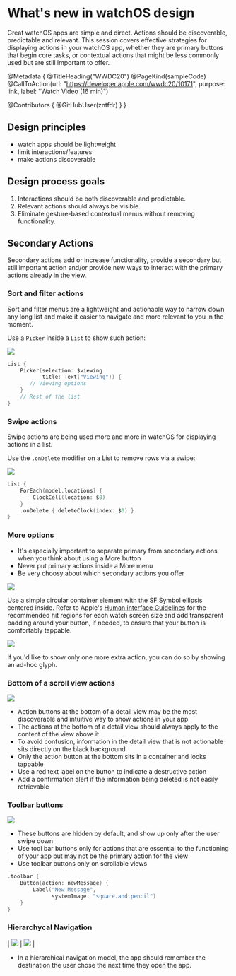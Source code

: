 # What's new in watchOS design

Great watchOS apps are simple and direct. Actions should be discoverable, predictable and relevant. This session covers effective strategies for displaying actions in your watchOS app, whether they are primary buttons that begin core tasks, or contextual actions that might be less commonly used but are still important to offer.

@Metadata {
   @TitleHeading("WWDC20")
   @PageKind(sampleCode)
   @CallToAction(url: "https://developer.apple.com/wwdc20/10171", purpose: link, label: "Watch Video (16 min)")

   @Contributors {
      @GitHubUser(zntfdr)
   }
}



## Design principles

- watch apps should be lightweight
- limit interactions/features
- make actions discoverable

## Design process goals

1. Interactions should be both discoverable and predictable.
2. Relevant actions should always be visible. 
3. Eliminate gesture-based contextual menus without removing functionality.

## Secondary Actions

Secondary actions add or increase functionality, provide a secondary but still important action and/or provide new ways to interact with the primary actions already in the view.

### Sort and filter actions

Sort and filter menus are a lightweight and actionable way to narrow down any long list and make it easier to navigate and more relevant to you in the moment.

Use a `Picker` inside a `List` to show such action:

![][sortImage]

```swift
List {
    Picker(selection: $viewing
           title: Text("Viewing")) {
       // Viewing options
    }
    // Rest of the list 
}
```

### Swipe actions

Swipe actions are being used more and more in watchOS for displaying actions in a list.

Use the `.onDelete` modifier on a List to remove rows via a swipe:

![][deleteImage]

```swift
List {
    ForEach(model.locations) {
        ClockCell(location: $0)
    }
    .onDelete { deleteClock(index: $0) }
}
```

### More options

- It's especially important to separate primary from secondary actions when you think about using a More button
- Never put primary actions inside a More menu
- Be very choosy about which secondary actions you offer

![][moreImage]

Use a simple circular container element with the SF Symbol ellipsis centered inside. Refer to Apple's [Human interface Guidelines][watchHIG] for the recommended hit regions for each watch screen size and add transparent padding around your button, if needed, to ensure that your button is comfortably tappable.

![][oneMoreImage]

If you'd like to show only one more extra action, you can do so by showing an ad-hoc glyph.

### Bottom of a scroll view actions

![][bottomButtonImage]

- Action buttons at the bottom of a detail view may be the most discoverable and intuitive way to show actions in your app
- The actions at the bottom of a detail view should always apply to the content of the view above it
- To avoid confusion, information in the detail view that is not actionable sits directly on the black background
- Only the action button at the bottom sits in a container and looks tappable
- Use a red text label on the button to indicate a destructive action
- Add a confirmation alert if the information being deleted is not easily retrievable

### Toolbar buttons

![][toolbarImage]

- These buttons are hidden by default, and show up only after the user swipe down
- Use tool bar buttons only for actions that are essential to the functioning of your app but may not be the primary action for the view
- Use toolbar buttons only on scrollable views

```swift
.toolbar {
    Button(action: newMessage) {
        Label("New Message", 
              systemImage: "square.and.pencil")
    }
}
```

### Hierarchycal Navigation 

| ![][level-0Image] | ![][level-1Image] |

- In a hierarchical navigation model, the app should remember the destination the user chose the next time they open the app.

[sortImage]: sort.png
[deleteImage]: delete.png
[moreImage]: more.png
[oneMoreImage]: oneMore.png
[bottomButtonImage]: bottomButton.png
[toolbarImage]: toolbar.png
[level-0Image]: level-0.png
[level-1Image]: level-1.png

[watchHIG]: https://developer.apple.com/design/human-interface-guidelines/watchos/elements/buttons/